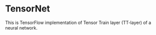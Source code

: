 # TensorNet

This is TensorFlow implementation of Tensor Train layer (TT-layer) of a neural network.
